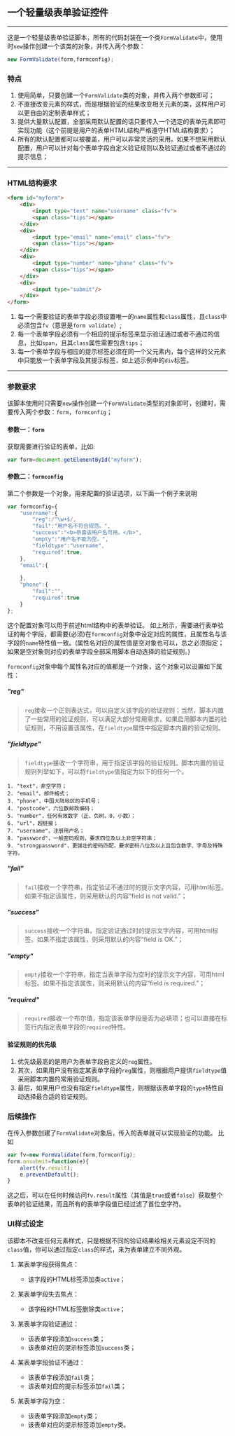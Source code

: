 ## 一个轻量级表单验证控件
---

这是一个轻量级表单验证脚本，所有的代码封装在一个类`FormValidate`中，使用时`new`操作创建一个该类的对象，并传入两个参数：




```javascript
new FormValidate(form,formconfig);
```

### 特点
1. 使用简单，只要创建一个`FormValidate`类的对象，并传入两个参数即可；
3. 不直接改变元素的样式，而是根据验证的结果改变相关元素的类，这样用户可以更自由的定制表单样式；
4. 提供大量默认配置，全部采用默认配置的话只要传入一个选定的表单元素即可实现功能（这个前提是用户的表单HTML结构严格遵守HTML结构要求）；
5. 所有的默认配置都可以被覆盖，用户可以非常灵活的采用。如果不想采用默认配置，用户可以针对每个表单字段自定义验证规则以及验证通过或者不通过的提示信息；



******

### HTML结构要求

```html
<form id="myform">
	<div>
		<input type="text" name="username" class="fv">
		<span class="tips"></span>
	</div>
	<div>
		<input type="email" name="email" class="fv">
		<span class="tips"></span>
	</div>
	<div>
		<input type="number" name="phone" class="fv">
		<span class="tips"></span>
	</div>
	<div>
		<input type="submit"/>
	</div>
</form>
```
1. 每一个需要验证的表单字段必须设置唯一的`name`属性和`class`属性，且`class`中必须包含`fv`（意思是`form validate`）;
2. 每一个表单字段必须有一个相应的提示标签来显示验证通过或者不通过的信息，比如`span`，且其`class`属性需要包含`tips`；
3. 每一个表单字段与相应的提示标签必须在同一个父元素内，每个这样的父元素中只能放一个表单字段及其提示标签，如上述示例中的`div`标签。

---

### 参数要求

该脚本使用时只需要`new`操作创建一个`FormValidate`类型的对象即可，创建时，需要传入两个参数：`form`，`formconfig`；
#### 参数一：`form`
获取需要进行验证的表单，比如:

```javascript
var form=document.getElementById("myform");
```


#### 参数二：`formconfig`
第二个参数是一个对象，用来配置的验证选项，以下面一个例子来说明

```javascript
var formconfig={
	"username":{
		"reg":/^\w+$/,
		"fail":"用户名不符合规范。",
		"success":"<b>恭喜该用户名可用。</b>",
		"empty":"用户名不能为空。",
		"fieldtype":"username",
		"required":true,
	},
	"email":{
		
	},
	"phone":{
		"fail":"",
		"required":true
	}
};
```

这个配置对象可以用于前述html结构中的表单验证。
如上所示，需要进行表单验证的每个字段，都需要(必须)在`formconfig`对象中设定对应的属性，且属性名与该字段的`name`特性值一致。(属性名对应的属性值是空对象也可以，总之必须指定；如果是空对象则对应的表单字段全部采用脚本自动选择的验证规则。)


`formconfig`对象中每个属性名对应的值都是一个对象，这个对象可以设置如下属性：

##### "reg"
> `reg`接收一个正则表达式，可以自定义该字段的验证规则；当然，脚本内置了一些常用的验证规则，可以满足大部分常用需求，如果启用脚本内置的验证规则，不用设置该属性，在`fieldtype`属性中指定脚本内置的验证规则。



##### "fieldtype"
> `fieldtype`接收一个字符串，用于指定该字段的验证规则。脚本内置的验证规则列举如下，可以将`fieldtype`值指定为以下的任何一个。

	1. "text"，非空字符；
	2. "email"，邮件格式；
	3. "phone"，中国大陆地区的手机号；
	4. "postcode"，六位数邮政编码；
	5. "number"，任何有效数字（正、负树，0，小数）；
	6. "url"，超链接；
	7. "username"，注册用户名；
	8. "password"，一般密码规则，要求四位及以上非空字符串；
	9. "strongpassword"，更强壮的密码匹配，要求密码八位及以上且包含数字、字母及特殊字符。
	
##### "fail"
> `fail`接收一个字符串，指定验证不通过时的提示文字内容，可用html标签。如果不指定该属性，则采用默认的内容“field is not valid.”；

##### "success"
> `success`接收一个字符串，指定验证通过时的提示文字内容，可用html标签。如果不指定该属性，则采用默认的内容“field is OK.”；


##### "empty"
> `empty`接收一个字符串，指定当表单字段为空时的提示文字内容，可用html标签。如果不指定该属性，则采用默认的内容“field is required.”；

##### "required"
> `required`接收一个布尔值，指定该表单字段是否为必填项；也可以直接在标签行内指定表单字段的`required`特性。


#### 验证规则的优先级
1. 优先级最高的是用户为表单字段自定义的`reg`属性。
2. 其次，如果用户没有指定某表单字段的`reg`属性，则根据用户提供`fieldtype`值采用脚本内置的常用验证规则。
3. 最后，如果用户也没有指定`fieldtype`属性，则根据该表单字段的`type`特性自动选择最合适的验证规则。


### 后续操作
在传入参数创建了`FormValidate`对象后，传入的表单就可以实现验证的功能。
比如

```javascript
var fv=new FormValidate(form,formconfig);
form.onsubmit=function(e){
	alert(fv.result);
	e.preventDefault();
}
```

这之后，可以在任何时候访问`fv.result`属性（其值是`true`或者`false`）获取整个表单的验证结果，而且所有的表单字段值已经过滤了首位空字符。


### UI样式设定
该脚本不改变任何元素样式，只是根据不同的验证结果给相关元素设定不同的`class`值，你可以通过指定`class`的样式，来为表单建立不同外观。


1. 某表单字段获得焦点：
	+ 该字段的HTML标签添加类`active`；

	
2. 某表单字段失去焦点：
	+ 该字段的HTML标签删除类`active`；
	
	
1. 某表单字段验证通过：
	+ 该表单字段添加`success`类；
	+ 该表单对应的提示标签添加`success`类；
	
	
1. 某表单字段验证不通过：
	+ 该表单字段添加`fail`类；
	+ 该表单对应的提示标签添加`fail`类；


1. 某表单字段为空：
	+ 该表单字段添加`empty`类；
	+ 该表单对应的提示标签添加`empty`类。
	

	
 